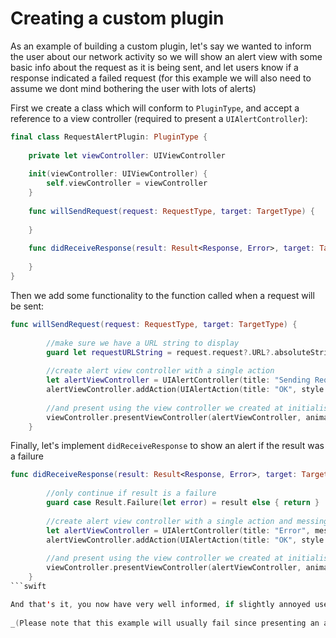 Creating a custom plugin
=========================================================

As an example of building a custom plugin, let's say we wanted to inform the user about our network activity so we will show an alert view with some basic info about the request as it is being sent, and let users know if a response indicated a failed request (for this example we will also need to assume we dont mind bothering the user with lots of alerts)

First we create a class which will conform to `PluginType`, and accept a reference to a view controller (required to present a `UIAlertController`):

```swift
final class RequestAlertPlugin: PluginType {
    
    private let viewController: UIViewController
    
    init(viewController: UIViewController) {
        self.viewController = viewController
    }
    
    func willSendRequest(request: RequestType, target: TargetType) {
        
    }
    
    func didReceiveResponse(result: Result<Response, Error>, target: TargetType) {
        
    }
}
```

Then we add some functionality to the function called when a request will be sent:

```swift
func willSendRequest(request: RequestType, target: TargetType) {
        
        //make sure we have a URL string to display
        guard let requestURLString = request.request?.URL?.absoluteString else { return }
        
        //create alert view controller with a single action
        let alertViewController = UIAlertController(title: "Sending Request", message: requestURLString, preferredStyle: .Alert)
        alertViewController.addAction(UIAlertAction(title: "OK", style: .Default, handler: nil))
        
        //and present using the view controller we created at initialisation
        viewController.presentViewController(alertViewController, animated: true, completion: nil)
    }
```

Finally, let's implement `didReceiveResponse` to show an alert if the result was a failure

```swift
func didReceiveResponse(result: Result<Response, Error>, target: TargetType) {
        
        //only continue if result is a failure
        guard case Result.Failure(let error) = result else { return }
        
        //create alert view controller with a single action and messing displaying status code
        let alertViewController = UIAlertController(title: "Error", message: "Request failed with status code: \(error.response?.statusCode ?? 0)", preferredStyle: .Alert)
        alertViewController.addAction(UIAlertAction(title: "OK", style: .Default, handler: nil))
        
        //and present using the view controller we created at initialisation
        viewController.presentViewController(alertViewController, animated: true, completion: nil)
    }
```swift

And that's it, you now have very well informed, if slightly annoyed users.
 
_(Please note that this example will usually fail since presenting an alert twice on the same view controller is not allowed)_
